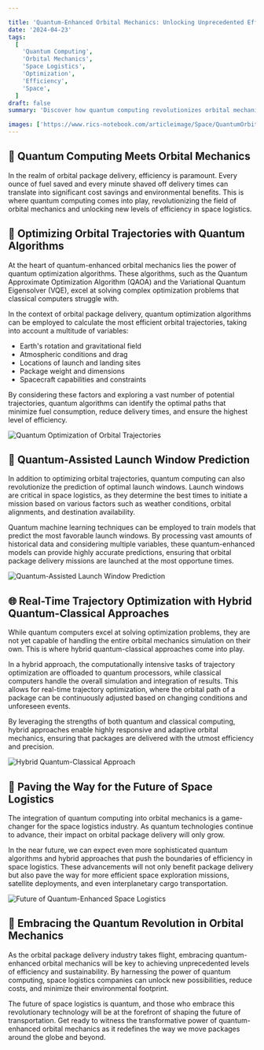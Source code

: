 ```yaml
---

title: 'Quantum-Enhanced Orbital Mechanics: Unlocking Unprecedented Efficiency in Space Logistics'
date: '2024-04-23'
tags:
  [
    'Quantum Computing',
    'Orbital Mechanics',
    'Space Logistics',
    'Optimization',
    'Efficiency',
    'Space',
  ]
draft: false
summary: 'Discover how quantum computing revolutionizes orbital mechanics, enabling highly efficient trajectory planning and optimization for orbital package delivery. By harnessing the power of quantum algorithms, space logistics can achieve unprecedented levels of efficiency, reducing fuel consumption and delivery times.'

images: ['https://www.rics-notebook.com/articleimage/Space/QuantumOrbitalMechanics.webp', 'https://www.quantumcybersolutions.com/OPD/quantum-optimization.webp', 'https://www.quantumcybersolutions.com/OPD/quantum-launch-prediction.webp', 'https://www.quantumcybersolutions.com/OPD/hybrid-quantum-classical.webp', 'https://www.quantumcybersolutions.com/OPD/quantum-future.webp']
---
```


## 🌌 Quantum Computing Meets Orbital Mechanics

In the realm of orbital package delivery, efficiency is paramount. Every ounce of fuel saved and every minute shaved off delivery times can translate into significant cost savings and environmental benefits. This is where quantum computing comes into play, revolutionizing the field of orbital mechanics and unlocking new levels of efficiency in space logistics.

## 🚀 Optimizing Orbital Trajectories with Quantum Algorithms

At the heart of quantum-enhanced orbital mechanics lies the power of quantum optimization algorithms. These algorithms, such as the Quantum Approximate Optimization Algorithm (QAOA) and the Variational Quantum Eigensolver (VQE), excel at solving complex optimization problems that classical computers struggle with.

In the context of orbital package delivery, quantum optimization algorithms can be employed to calculate the most efficient orbital trajectories, taking into account a multitude of variables:

- Earth's rotation and gravitational field
- Atmospheric conditions and drag
- Locations of launch and landing sites
- Package weight and dimensions
- Spacecraft capabilities and constraints

By considering these factors and exploring a vast number of potential trajectories, quantum algorithms can identify the optimal paths that minimize fuel consumption, reduce delivery times, and ensure the highest level of efficiency.

![Quantum Optimization of Orbital Trajectories](https://www.quantumcybersolutions.com/OPD/quantum-optimization.webp)

## 🎯 Quantum-Assisted Launch Window Prediction

In addition to optimizing orbital trajectories, quantum computing can also revolutionize the prediction of optimal launch windows. Launch windows are critical in space logistics, as they determine the best times to initiate a mission based on various factors such as weather conditions, orbital alignments, and destination availability.

Quantum machine learning techniques can be employed to train models that predict the most favorable launch windows. By processing vast amounts of historical data and considering multiple variables, these quantum-enhanced models can provide highly accurate predictions, ensuring that orbital package delivery missions are launched at the most opportune times.

![Quantum-Assisted Launch Window Prediction](https://www.quantumcybersolutions.com/OPD/quantum-launch-prediction.webp)

## 🌐 Real-Time Trajectory Optimization with Hybrid Quantum-Classical Approaches

While quantum computers excel at solving optimization problems, they are not yet capable of handling the entire orbital mechanics simulation on their own. This is where hybrid quantum-classical approaches come into play.

In a hybrid approach, the computationally intensive tasks of trajectory optimization are offloaded to quantum processors, while classical computers handle the overall simulation and integration of results. This allows for real-time trajectory optimization, where the orbital path of a package can be continuously adjusted based on changing conditions and unforeseen events.

By leveraging the strengths of both quantum and classical computing, hybrid approaches enable highly responsive and adaptive orbital mechanics, ensuring that packages are delivered with the utmost efficiency and precision.

![Hybrid Quantum-Classical Approach](https://www.quantumcybersolutions.com/OPD/hybrid-quantum-classical.webp)

## 🔮 Paving the Way for the Future of Space Logistics

The integration of quantum computing into orbital mechanics is a game-changer for the space logistics industry. As quantum technologies continue to advance, their impact on orbital package delivery will only grow.

In the near future, we can expect even more sophisticated quantum algorithms and hybrid approaches that push the boundaries of efficiency in space logistics. These advancements will not only benefit package delivery but also pave the way for more efficient space exploration missions, satellite deployments, and even interplanetary cargo transportation.

![Future of Quantum-Enhanced Space Logistics](https://www.quantumcybersolutions.com/OPD/quantum-future.webp)

## 🚀 Embracing the Quantum Revolution in Orbital Mechanics

As the orbital package delivery industry takes flight, embracing quantum-enhanced orbital mechanics will be key to achieving unprecedented levels of efficiency and sustainability. By harnessing the power of quantum computing, space logistics companies can unlock new possibilities, reduce costs, and minimize their environmental footprint.

The future of space logistics is quantum, and those who embrace this revolutionary technology will be at the forefront of shaping the future of transportation. Get ready to witness the transformative power of quantum-enhanced orbital mechanics as it redefines the way we move packages around the globe and beyond.
